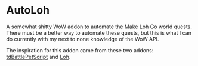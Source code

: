 # AutoLoh
A somewhat shitty WoW addon to automate the Make Loh Go world quests. There must be a better way to automate these quests, but this is what I can do currently with my next to none knowledge of the WoW API.

The inspiration for this addon came from these two addons: [tdBattlePetScript](https://github.com/DengSir/tdBattlePetScript) and [Loh](https://wow.curseforge.com/projects/loh).
